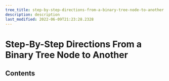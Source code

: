 ```yaml
---
tree_title: step-by-step-directions-from-a-binary-tree-node-to-another
description: description
last_modified: 2022-06-09T21:23:28.2328
---
```


# Step-By-Step Directions From a Binary Tree Node to Another

## Contents
